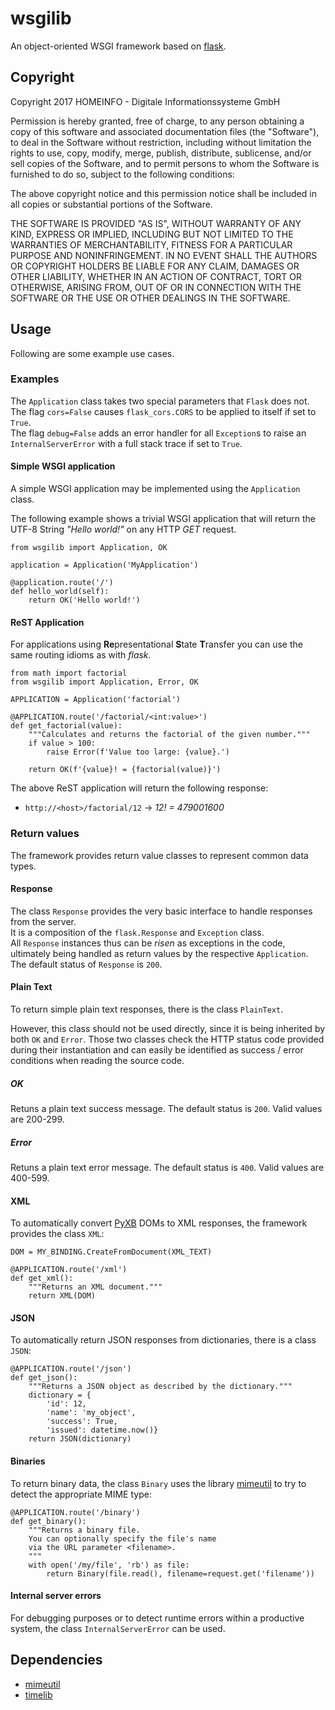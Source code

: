 # wsgilib
An object-oriented WSGI framework based on [flask](http://flask.pocoo.org/docs/0.12/).

## Copyright
Copyright 2017 HOMEINFO - Digitale Informationssysteme GmbH

Permission is hereby granted, free of charge, to any person obtaining a copy of this software and associated documentation files (the "Software"), to deal in the Software without restriction, including without limitation the rights to use, copy, modify, merge, publish, distribute, sublicense, and/or sell copies of the Software, and to permit persons to whom the Software is furnished to do so, subject to the following conditions:

The above copyright notice and this permission notice shall be included in all copies or substantial portions of the Software.

THE SOFTWARE IS PROVIDED "AS IS", WITHOUT WARRANTY OF ANY KIND, EXPRESS OR IMPLIED, INCLUDING BUT NOT LIMITED TO THE WARRANTIES OF MERCHANTABILITY, FITNESS FOR A PARTICULAR PURPOSE AND NONINFRINGEMENT. IN NO EVENT SHALL THE AUTHORS OR COPYRIGHT HOLDERS BE LIABLE FOR ANY CLAIM, DAMAGES OR OTHER LIABILITY, WHETHER IN AN ACTION OF CONTRACT, TORT OR OTHERWISE, ARISING FROM, OUT OF OR IN CONNECTION WITH THE SOFTWARE OR THE USE OR OTHER DEALINGS IN THE SOFTWARE.

## Usage
Following are some example use cases.

### Examples
The `Application` class takes two special parameters that `Flask` does not.  
The flag `cors=False` causes `flask_cors.CORS` to be applied to itself if set to `True`.  
The flag `debug=False` adds an error handler for all `Exception`s to raise an `InternalServerError` with a full stack trace if set to `True`.

#### Simple WSGI application
A simple WSGI application may be implemented using the `Application` class.

The following example shows a trivial WSGI application that will return the UTF-8 String *"Hello world!"* on any HTTP *GET* request.

    from wsgilib import Application, OK

    application = Application('MyApplication')

    @application.route('/')
    def hello_world(self):
        return OK('Hello world!')


#### ReST Application
For applications using **Re**presentational **S**tate **T**ransfer you can use the same routing idioms as with *flask*.

    from math import factorial
    from wsgilib import Application, Error, OK

    APPLICATION = Application('factorial')

    @APPLICATION.route('/factorial/<int:value>')
    def get_factorial(value):
        """Calculates and returns the factorial of the given number."""
        if value > 100:
            raise Error(f'Value too large: {value}.')

        return OK(f'{value}! = {factorial(value)}')

The above ReST application will return the following response:
* `http://<host>/factorial/12` → *12! = 479001600*

### Return values
The framework provides return value classes to represent common data types.

#### Response
The class `Response` provides the very basic interface to handle responses from the server.  
It is a composition of the `flask.Response` and `Exception` class.  
All `Response` instances thus can be *risen* as exceptions in the code, ultimately being handled as return values by the respective `Application`.  
The default status of `Response` is `200`.

#### Plain Text
To return simple plain text responses, there is the class `PlainText`.

However, this class should not be used directly, since it is being inherited by both `OK` and `Error`.
Those two classes check the HTTP status code provided during their instantiation and can easily be identified as success / error conditions when reading the source code.

##### OK
Retuns a plain text success message. The default status is `200`. Valid values are 200-299.

##### Error
Retuns a plain text error message. The default status is `400`. Valid values are 400-599.

#### XML
To automatically convert [PyXB](https://github.com/pabigot/pyxb) DOMs to XML responses, the framework provides the class `XML`:

    DOM = MY_BINDING.CreateFromDocument(XML_TEXT)

    @APPLICATION.route('/xml')
    def get_xml():
        """Returns an XML document."""
        return XML(DOM)

#### JSON
To automatically return JSON responses from dictionaries, there is a class `JSON`:

    @APPLICATION.route('/json')
    def get_json():
        """Returns a JSON object as described by the dictionary."""
        dictionary = {
            'id': 12,
            'name': 'my_object',
            'success': True,
            'issued': datetime.now()}
        return JSON(dictionary)

#### Binaries
To return binary data, the class `Binary` uses the library [mimeutil](https://github.com/HOMEINFO/mimeutil) to try to detect the appropriate MIME type:

    @APPLICATION.route('/binary')
    def get_binary():
        """Returns a binary file.
        You can optionally specify the file's name
        via the URL parameter <filename>.
        """
        with open('/my/file', 'rb') as file:
            return Binary(file.read(), filename=request.get('filename'))

#### Internal server errors
For debugging purposes or to detect runtime errors within a productive system, the class `InternalServerError` can be used.

## Dependencies
* [mimeutil](https://github.com/HOMEINFO/mimeutil)
* [timelib](https://github.com/HOMEINFO/timelib)
